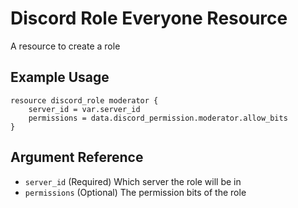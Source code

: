 # Discord Role Everyone Resource

A resource to create a role

## Example Usage

```hcl-terraform
resource discord_role moderator {
    server_id = var.server_id
    permissions = data.discord_permission.moderator.allow_bits
}
```

## Argument Reference

* `server_id` (Required) Which server the role will be in
* `permissions` (Optional) The permission bits of the role
